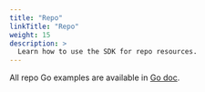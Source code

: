```yaml
---
title: "Repo"
linkTitle: "Repo"
weight: 15
description: >
  Learn how to use the SDK for repo resources.
---
```


All repo Go examples are available in [Go doc](https://godoc.org/github.com/go-vela/sdk-go/vela#RepoService).
